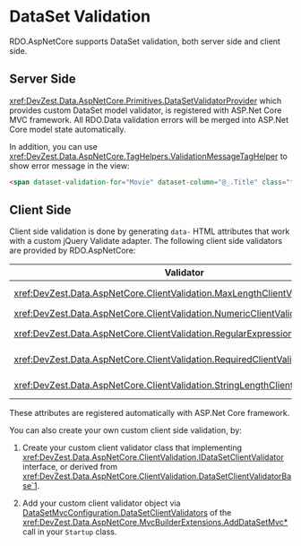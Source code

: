 # DataSet Validation

RDO.AspNetCore supports DataSet validation, both server side and client side.

## Server Side

<xref:DevZest.Data.AspNetCore.Primitives.DataSetValidatorProvider> which provides custom DataSet model validator, is registered with ASP.Net Core MVC framework. All RDO.Data validation errors will be merged into ASP.Net Core model state automatically.

In addition, you can use <xref:DevZest.Data.AspNetCore.TagHelpers.ValidationMessageTagHelper> to show error message in the view:

```html
<span dataset-validation-for="Movie" dataset-column="@_.Title" class="text-danger"></span>
```

## Client Side

Client side validation is done by generating `data-` HTML attributes that work with a custom jQuery Validate adapter. The following client side validators are provided by RDO.AspNetCore:

| Validator | Description |
|-----------|-------------|
| <xref:DevZest.Data.AspNetCore.ClientValidation.MaxLengthClientValidator> | Client validator for <xref:DevZest.Data.Annotations.MaxLengthAttribute>. |
| <xref:DevZest.Data.AspNetCore.ClientValidation.NumericClientValidator> | Client validator for numeric column. |
| <xref:DevZest.Data.AspNetCore.ClientValidation.RegularExpressionClientValidator> |  Client validator for <xref:DevZest.Data.Annotations.RegularExpressionAttribute>. |
| <xref:DevZest.Data.AspNetCore.ClientValidation.RequiredClientValidator> |  Client validator for <xref:DevZest.Data.Annotations.RequiredAttribute>. |
| <xref:DevZest.Data.AspNetCore.ClientValidation.StringLengthClientValidator> |  Client validator for <xref:DevZest.Data.Annotations.StringLengthAttribute>. |

These attributes are registered automatically with ASP.Net Core framework.

You can also create your own custom client side validation, by:

1. Create your custom client validator class that implementing <xref:DevZest.Data.AspNetCore.ClientValidation.IDataSetClientValidator> interface, or derived from <xref:DevZest.Data.AspNetCore.ClientValidation.DataSetClientValidatorBase`1>.

2. Add your custom client validator object via [DataSetMvcConfiguration.DataSetClientValidators](xref:DevZest.Data.AspNetCore.DataSetMvcConfiguration.DataSetClientValidators) of the <xref:DevZest.Data.AspNetCore.MvcBuilderExtensions.AddDataSetMvc*> call in your `Startup` class.
